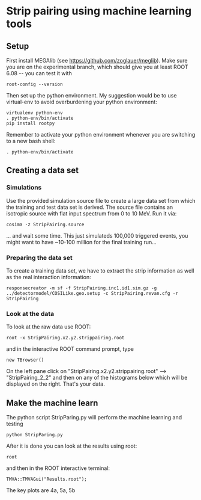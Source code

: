 # Strip pairing using machine learning tools

## Setup

First install MEGAlib (see https://github.com/zoglauer/meglib). Make sure you are on the experimental branch, which should give you at least ROOT 6.08 -- you can test it with 
```
root-config --version
```
Then set up the python environment. My suggestion would be to use virtual-env to avoid overburdening your python environment:
```
virtualenv python-env
. python-env/bin/activate
pip install rootpy
```

Remember to activate your python environment whenever you are switching to a new bash shell:
```
. python-env/bin/activate
```

## Creating a data set

### Simulations

Use the provided simulation source file to create a large data set from which the training and test data set is derived.
The source file contains an isotropic source with flat input spectrum from 0 to 10 MeV.
Run it via:

```
cosima -z StripPairing.source
```
... and wait some time. This just simulateds 100,000 triggered events, you might want to have ~10-100 million for the final training run...



### Preparing the data set

To create a training data set, we have to extract the strip information as well as the real interaction information:
```
responsecreator -m sf -f StripPairing.inc1.id1.sim.gz -g ../detectormodel/COSILike.geo.setup -c StripPairing.revan.cfg -r StripPairing
```

### Look at the data

To look at the raw data use ROOT:
```
root -x StripPairing.x2.y2.strippairing.root
```
and in the interactive ROOT command prompt, type
```
new TBrowser()
```
On the left pane click on "StripPairing.x2.y2.strippairing.root" --> "StripPairing_2_2" and then on any of the histograms below which will be displayed on the right. That's your data.



## Make the machine learn

The python script StripParing.py will perform the machine learning and testing
```
python StripParing.py
```

After it is done you can look at the results using root:
```
root
```
and then in the ROOT interactive terminal:
```
TMVA::TMVAGui("Results.root");
```
The key plots are 4a, 5a, 5b



